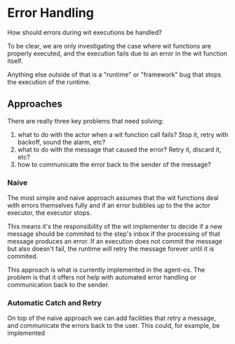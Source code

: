 # Error Handling

How should errors during wit executions be handled?

To be clear, we are only investigating the case where wit functions are properly executed, and the execution fails due to an error in the wit function itself. 

Anything else outside of that is a "runtime" or "framework" bug that stops the execution of the runtime.

## Approaches

There are really three key problems that need solving:
1) what to do with the actor when a wit function call fails? Stop it, retry with backoff, sound the alarm, etc?
2) what to do with the message that caused the error? Retry it, discard it, etc?
3) how to communicate the error back to the sender of the message?

### Naive
The most simple and naive approach assumes that the wit functions deal with errors themselves fully and if an error bubbles up to the the actor executor, the executor stops. 

This means it's the responsibility of the wit implementer to decide if a new message should be commited to the step's inbox if the processing of that message produces an error. If an execution does not commit the message but also doesn't fail, the runtime will retry the message forever until it is commited.

This approach is what is currently implemented in the agent-os. The problem is that it offers not help with automated error handling or communication back to the sender.

### Automatic Catch and Retry

On top of the naive approach we can add facilities that retry a message, and communicate the errors back to the user. This could, for example, be implemented 

